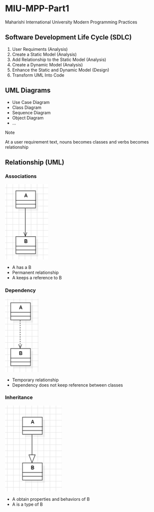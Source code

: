 # MIU-MPP-Part1
Maharishi International University 
Modern Programming Practices


## Software Development Life Cycle (SDLC)
1. User Requiments (Analysis)
2. Create a Static Model (Analysis)
3. Add Relationship to the Static Model (Analysis)
4. Create a Dynamic Model (Analysis)
5. Enhance the Static and Dynamic Model (Design)
6. Transform UML Into Code

## UML Diagrams
- Use Case Diagram
- Class Diagram
- Sequence Diagram
- Object Diagram
- ...

> [!NOTE]
At a user requirement text, nouns becomes classes and verbs becomes relationship

## Relationship (UML)
### Associations
![Image representing the association relationship between two classes](Association.png)
- A has a B
- Permanent relationship
- A keeps a reference to B 

### Dependency 
![Image representing the dependency relationship between two classes](Dependency.png)
- Temporary relationship
- Dependency does not keep reference between classes

### Inheritance
![Image representing the inheritance relationship between two classes](Inheritance.png)
- A obtain properties and behaviors of B
- A is a type of B